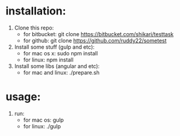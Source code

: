 installation:
=============
1. Clone this repo:
    - for bitbucket:
    git clone https://bitbucket.com/shikari/testtask
    - for github:
    git clone https://github.com/ruddy22/sometest
1. Install some stuff (gulp and etc):
    - for mac os x:
    sudo npm install
    - for linux:
    npm install
1. Install some libs (angular and etc):
    - for mac and linux:
    ./prepare.sh

usage:
======
1. run:
    - for mac os: gulp
    - for linux: ./gulp
